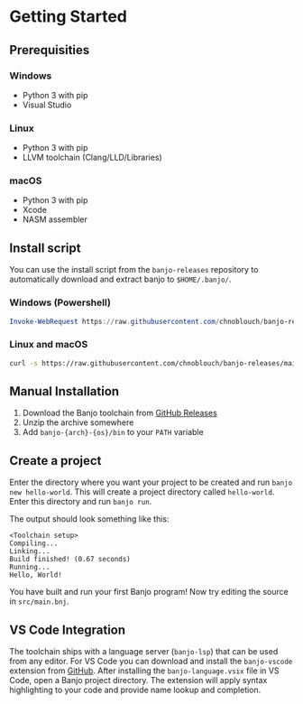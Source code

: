 # Getting Started

## Prerequisities

### Windows
- Python 3 with pip
- Visual Studio

### Linux
- Python 3 with pip
- LLVM toolchain (Clang/LLD/Libraries)

### macOS
- Python 3 with pip
- Xcode
- NASM assembler

## Install script

You can use the install script from the ```banjo-releases``` repository to automatically download and extract banjo
to ```$HOME/.banjo/```.

### Windows (Powershell)

```powershell
Invoke-WebRequest https://raw.githubusercontent.com/chnoblouch/banjo-releases/main/getbanjo.py | Select-Object -Expand Content | python
```

### Linux and macOS

```sh
curl -s https://raw.githubusercontent.com/chnoblouch/banjo-releases/main/getbanjo.py | python3
```

## Manual Installation

1. Download the Banjo toolchain from [GitHub Releases](https://github.com/Chnoblouch/banjo-releases/releases/latest)
2. Unzip the archive somewhere
3. Add ```banjo-{arch}-{os}/bin``` to your ```PATH``` variable

## Create a project

Enter the directory where you want your project to be created and run ```banjo new hello-world```.
This will create a project directory called ```hello-world```. Enter this directory and run ```banjo run```.

The output should look something like this:

```
<Toolchain setup>
Compiling...
Linking...
Build finished! (0.67 seconds)
Running...
Hello, World! 
```

You have built and run your first Banjo program! Now try editing the source in ```src/main.bnj```.

## VS Code Integration

The toolchain ships with a language server (```banjo-lsp```) that can be used from any editor.
For VS Code you can download and install the ```banjo-vscode``` extension from 
[GitHub](https://github.com/Chnoblouch/banjo-vscode/releases/latest). After installing the
```banjo-language.vsix``` file in VS Code, open a Banjo project directory. The extension will apply
syntax highlighting to your code and provide name lookup and completion.